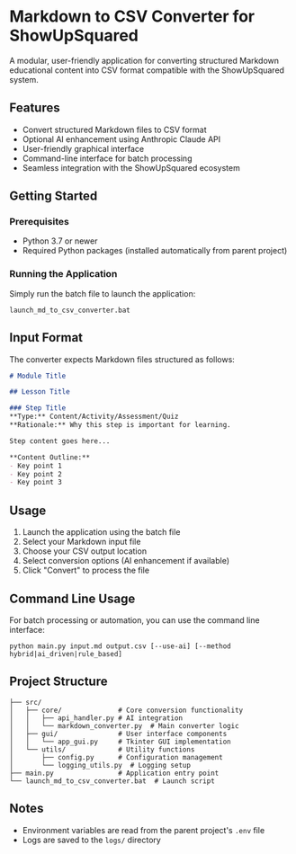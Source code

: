 # Markdown to CSV Converter for ShowUpSquared

A modular, user-friendly application for converting structured Markdown educational content into CSV format compatible with the ShowUpSquared system.

## Features

- Convert structured Markdown files to CSV format
- Optional AI enhancement using Anthropic Claude API
- User-friendly graphical interface
- Command-line interface for batch processing
- Seamless integration with the ShowUpSquared ecosystem

## Getting Started

### Prerequisites

- Python 3.7 or newer
- Required Python packages (installed automatically from parent project)

### Running the Application

Simply run the batch file to launch the application:

```
launch_md_to_csv_converter.bat
```

## Input Format

The converter expects Markdown files structured as follows:

```markdown
# Module Title

## Lesson Title

### Step Title
**Type:** Content/Activity/Assessment/Quiz
**Rationale:** Why this step is important for learning.

Step content goes here...

**Content Outline:**
- Key point 1
- Key point 2
- Key point 3
```

## Usage

1. Launch the application using the batch file
2. Select your Markdown input file
3. Choose your CSV output location
4. Select conversion options (AI enhancement if available)
5. Click "Convert" to process the file

## Command Line Usage

For batch processing or automation, you can use the command line interface:

```
python main.py input.md output.csv [--use-ai] [--method hybrid|ai_driven|rule_based]
```

## Project Structure

```
├── src/
│   ├── core/              # Core conversion functionality
│   │   ├── api_handler.py # AI integration
│   │   └── markdown_converter.py  # Main converter logic
│   ├── gui/               # User interface components
│   │   └── app_gui.py     # Tkinter GUI implementation
│   └── utils/             # Utility functions
│       ├── config.py      # Configuration management
│       └── logging_utils.py  # Logging setup
├── main.py                # Application entry point
└── launch_md_to_csv_converter.bat  # Launch script
```

## Notes

- Environment variables are read from the parent project's `.env` file
- Logs are saved to the `logs/` directory
